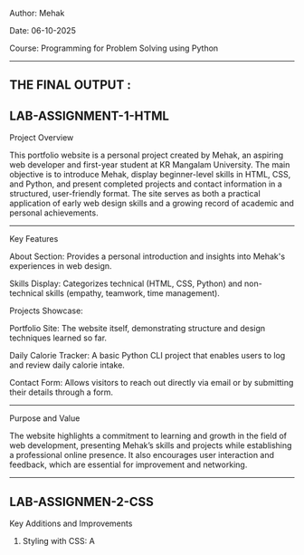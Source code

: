 Author: Mehak

Date: 06-10-2025

Course: Programming for Problem Solving using Python

---

## THE FINAL OUTPUT :


## LAB-ASSIGNMENT-1-HTML
Project Overview

This portfolio website is a personal project created by Mehak, an aspiring web developer and first-year student at KR Mangalam University. 
The main objective is to introduce Mehak, display beginner-level skills in HTML, CSS, and Python, and present completed projects and contact information in a structured, user-friendly format.
The site serves as both a practical application of early web design skills and a growing record of academic and personal achievements.

---

Key Features

About Section: Provides a personal introduction and insights into Mehak's experiences in web design.

Skills Display: Categorizes technical (HTML, CSS, Python) and non-technical skills (empathy, teamwork, time management).

Projects Showcase:

Portfolio Site: The website itself, demonstrating structure and design techniques learned so far.

Daily Calorie Tracker: A basic Python CLI project that enables users to log and review daily calorie intake.

Contact Form: Allows visitors to reach out directly via email or by submitting their details through a form.

---

Purpose and Value

The website highlights a commitment to learning and growth in the field of web development, presenting Mehak’s skills and projects while establishing a professional online presence.
It also encourages user interaction and feedback, which are essential for improvement and networking.

---

## LAB-ASSIGNMEN-2-CSS

Key Additions and Improvements

1. Styling with CSS: A <style> block has been added, providing custom colors, improved fonts, and alignment.
   This includes background colors for main sections, stylized navigation, a circular and centered profile image, max-width for main content, and table presentation improvements.
2. Image Presentation: The profile image now appears centered and circular using border-radius:50% and the .center class, making the layout more visually appealing.
3. Form Button Styling: Submit and reset buttons are now styled with background and text colors, offering a more attractive and noticeable appearance.
4. Overall Layout: All content is more consistently aligned, visually separated, and easier to navigate through the use of CSS, with additional margin/padding for main and section elements.
5. Table and Section Headings: Better use of headings and visual separation of technical and non-technical skills.
6. Minor Adjustments: Main content now sits within a constrained width and is centered, improving the reading experience, while most section titles are more consistent and color-themed.

---

Files in Repository

LAB1/labassignment1(html) : use of html only to create a portfolio website
LAB2/labassignment1(CSS) : use of css to style the "labassignment1(html)"

---

LEARNING OUTCOME

1. Logical Thinking
2. Creativity and Adaptability
3. Understanding the User Perspective
4. Parallel Thinking








